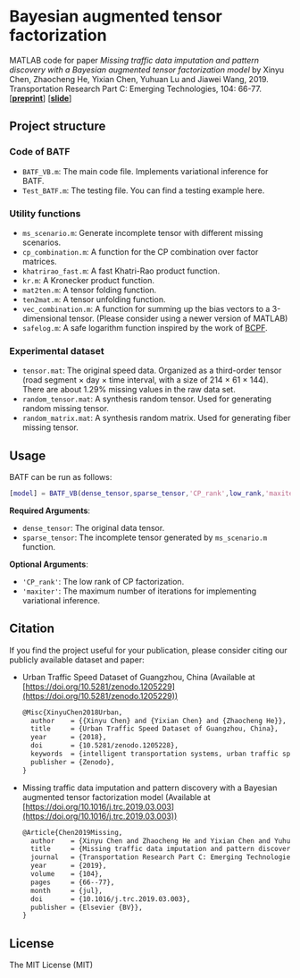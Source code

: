 # Bayesian augmented tensor factorization
MATLAB code for paper *Missing traffic data imputation and pattern discovery with a Bayesian augmented tensor factorization model* by Xinyu Chen, Zhaocheng He, Yixian Chen, Yuhuan Lu and Jiawei Wang, 2019. Transportation Research Part C: Emerging Technologies, 104: 66-77. [[**preprint**](https://xinychen.github.io/paper/BATF.pdf)] [[**slide**](https://doi.org/10.5281/zenodo.2632552)]

## Project structure

### Code of BATF

- `BATF_VB.m`: The main code file. Implements variational inference for BATF.
- `Test_BATF.m`: The testing file. You can find a testing example here.

### Utility functions

- `ms_scenario.m`: Generate incomplete tensor with different missing scenarios.
- `cp_combination.m`: A function for the CP combination over factor matrices.
- `khatrirao_fast.m`: A fast Khatri-Rao product function.
- `kr.m`:  A Kronecker product function.
- `mat2ten.m`: A tensor folding function.
- `ten2mat.m`: A tensor unfolding function.
- `vec_combination.m`: A function for summing up the bias vectors to a 3-dimensional tensor. (Please consider using a newer version of MATLAB)
- `safelog.m`: A safe logarithm function inspired by the work of [BCPF](https://github.com/qbzhao/BCPF).

### Experimental dataset

- `tensor.mat`:  The original speed data. Organized as a third-order tensor (road segment × day × time interval, with a size of 214 × 61 × 144).  There are about 1.29% missing values in the raw data set.
- `random_tensor.mat`: A synthesis random tensor. Used for generating random missing tensor.
- `random_matrix.mat`: A synthesis random matrix. Used for generating fiber missing tensor.

## Usage

BATF can be run as follows:

```matlab
[model] = BATF_VB(dense_tensor,sparse_tensor,'CP_rank',low_rank,'maxiter',max_iteration);
```

**Required Arguments**:

- `dense_tensor`: The original data tensor.
- `sparse_tensor`: The incomplete tensor generated by `ms_scenario.m` function.

**Optional Arguments**:

- `'CP_rank'`: The low rank of CP factorization.
- `'maxiter'`: The maximum number of iterations for implementing variational inference.

## Citation

If you find the project useful for your publication, please consider citing our publicly available dataset and paper:

- Urban Traffic Speed Dataset of Guangzhou, China (Available at [https://doi.org/10.5281/zenodo.1205229](https://doi.org/10.5281/zenodo.1205229))

  ```tex
  @Misc{XinyuChen2018Urban,
    author    = {{Xinyu Chen} and {Yixian Chen} and {Zhaocheng He}},
    title     = {Urban Traffic Speed Dataset of Guangzhou, China},
    year      = {2018},
    doi       = {10.5281/zenodo.1205228},
    keywords  = {intelligent transportation systems, urban traffic speed data, urban traffic data analytics, missing data imputation, short-term traffic prediction, traffic pattern discovery},
    publisher = {Zenodo},
  }
  ```

- Missing traffic data imputation and pattern discovery with a Bayesian augmented tensor factorization model (Available at [https://doi.org/10.1016/j.trc.2019.03.003](https://doi.org/10.1016/j.trc.2019.03.003))

  ```tex
  @Article{Chen2019Missing,
    author    = {Xinyu Chen and Zhaocheng He and Yixian Chen and Yuhuan Lu and Jiawei Wang},
    title     = {Missing traffic data imputation and pattern discovery with a Bayesian augmented tensor factorization model},
    journal   = {Transportation Research Part C: Emerging Technologies},
    year      = {2019},
    volume    = {104},
    pages     = {66--77},
    month     = {jul},
    doi       = {10.1016/j.trc.2019.03.003},
    publisher = {Elsevier {BV}},
  }
  ```

## License

The MIT License (MIT)
